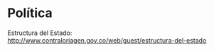 # Política

Estructura del Estado: http://www.contraloriagen.gov.co/web/guest/estructura-del-estado
